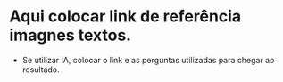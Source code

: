 # Aqui colocar link de referência imagnes textos.

- Se utilizar IA, colocar o link e as perguntas utilizadas para chegar ao resultado.
